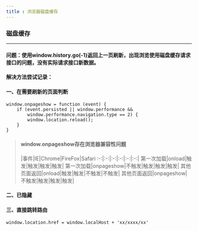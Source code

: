 ```yaml
---
title : 浏览器磁盘缓存
---
```

### 磁盘缓存
---

#### 问题：使用window.history.go(-1)返回上一页刷新，出现浏览使用磁盘缓存请求接口的问题，没有实际请求接口新数据。

#### 解决方法尝试记录：

#### 一、在需要刷新的页面判断
```
window.onpageshow = function (event) {
    if (event.persisted || window.performance &&
        window.performance.navigation.type == 2) {
        window.location.reload();
    }
}
```
>#### window.onpageshow存在浏览器兼容性问题
>   |事件|IE|Chrome|FireFox|Safari
>:-:|:-:|:-:|:-:|:-:|:-:|
>第一次加载|onload|触发|触发|触发|触发|
>第一次加载|onpageshow|不触发|触发|触发|触发|
>其他页面返回|onload|触发|触发|不触发|不触发|
>其他页面返回|onpageshow|不触发|触发|触发|触发|

#### 二、已隐藏
<!-- #### 二、使用开发工具本身依赖的页面tab容器提供的方法
```
// 获取当前页面tab
const getCurrentTab = window.parent.tabs.getCurrentTab()
// 获取前一页tab并调用刷新方法
getCurrentTab.prevTab().refresh()
``` -->

#### 三、直接跳转路由
```
window.location.href = window.localHost + 'xx/xxxx/xx'
```